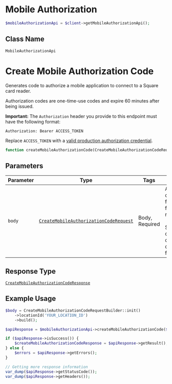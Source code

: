 # Mobile Authorization

```php
$mobileAuthorizationApi = $client->getMobileAuthorizationApi();
```

## Class Name

`MobileAuthorizationApi`


# Create Mobile Authorization Code

Generates code to authorize a mobile application to connect to a Square card reader.

Authorization codes are one-time-use codes and expire 60 minutes after being issued.

__Important:__ The `Authorization` header you provide to this endpoint must have the following format:

```
Authorization: Bearer ACCESS_TOKEN
```

Replace `ACCESS_TOKEN` with a
[valid production authorization credential](https://developer.squareup.com/docs/build-basics/access-tokens).

```php
function createMobileAuthorizationCode(CreateMobileAuthorizationCodeRequest $body): ApiResponse
```

## Parameters

| Parameter | Type | Tags | Description |
|  --- | --- | --- | --- |
| `body` | [`CreateMobileAuthorizationCodeRequest`](../../doc/models/create-mobile-authorization-code-request.md) | Body, Required | An object containing the fields to POST for the request.<br><br>See the corresponding object definition for field details. |

## Response Type

[`CreateMobileAuthorizationCodeResponse`](../../doc/models/create-mobile-authorization-code-response.md)

## Example Usage

```php
$body = CreateMobileAuthorizationCodeRequestBuilder::init()
    ->locationId('YOUR_LOCATION_ID')
    ->build();

$apiResponse = $mobileAuthorizationApi->createMobileAuthorizationCode($body);

if ($apiResponse->isSuccess()) {
    $createMobileAuthorizationCodeResponse = $apiResponse->getResult();
} else {
    $errors = $apiResponse->getErrors();
}

// Getting more response information
var_dump($apiResponse->getStatusCode());
var_dump($apiResponse->getHeaders());
```

